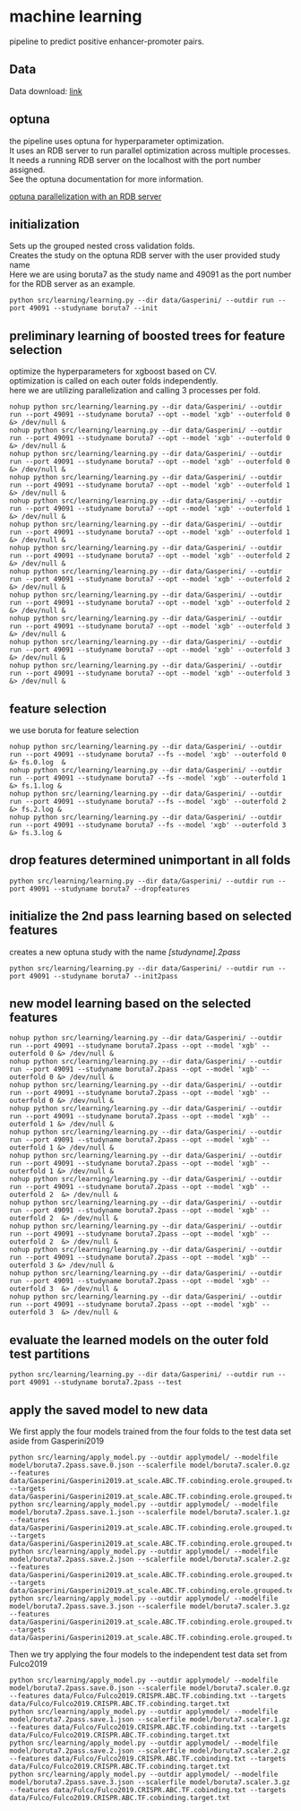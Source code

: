 # machine learning  
pipeline to predict positive enhancer-promoter pairs.  
  
  
## Data  
  
Data download: [link](https://drive.google.com/drive/folders/1afVv9AaLuRGDwD4U6sgCmkWbdnmuthom?usp=sharing)  
  
## optuna   
  
the pipeline uses optuna for hyperparameter optimization.  
It uses an RDB server to run parallel optimization across multiple processes.  
It needs a running RDB server on the localhost with the port number assigned.   
See the optuna documentation for more information.  
  
[optuna parallelization with an RDB server](https://optuna.readthedocs.io/en/stable/tutorial/10_key_features/004_distributed.html)  
  
  
## initialization  
Sets up the grouped nested cross validation folds.  
Creates the study on the optuna RDB server with the user provided study name  
Here we are using boruta7 as the study name and 49091 as the port number for the RDB server as an example.  
```  
python src/learning/learning.py --dir data/Gasperini/ --outdir run --port 49091 --studyname boruta7 --init  
```  
  
## preliminary learning of boosted trees for feature selection  
optimize the hyperparameters for xgboost based on CV.  
optimization is called on each outer folds independently.   
here we are utilizing parallelization and calling 3 processes per fold.  
  
```  
nohup python src/learning/learning.py --dir data/Gasperini/ --outdir run --port 49091 --studyname boruta7 --opt --model 'xgb' --outerfold 0 &> /dev/null &  
nohup python src/learning/learning.py --dir data/Gasperini/ --outdir run --port 49091 --studyname boruta7 --opt --model 'xgb' --outerfold 0 &> /dev/null &  
nohup python src/learning/learning.py --dir data/Gasperini/ --outdir run --port 49091 --studyname boruta7 --opt --model 'xgb' --outerfold 0 &> /dev/null &  
nohup python src/learning/learning.py --dir data/Gasperini/ --outdir run --port 49091 --studyname boruta7 --opt --model 'xgb' --outerfold 1 &> /dev/null &  
nohup python src/learning/learning.py --dir data/Gasperini/ --outdir run --port 49091 --studyname boruta7 --opt --model 'xgb' --outerfold 1 &> /dev/null &  
nohup python src/learning/learning.py --dir data/Gasperini/ --outdir run --port 49091 --studyname boruta7 --opt --model 'xgb' --outerfold 1 &> /dev/null &  
nohup python src/learning/learning.py --dir data/Gasperini/ --outdir run --port 49091 --studyname boruta7 --opt --model 'xgb' --outerfold 2  &> /dev/null &  
nohup python src/learning/learning.py --dir data/Gasperini/ --outdir run --port 49091 --studyname boruta7 --opt --model 'xgb' --outerfold 2  &> /dev/null &  
nohup python src/learning/learning.py --dir data/Gasperini/ --outdir run --port 49091 --studyname boruta7 --opt --model 'xgb' --outerfold 2  &> /dev/null &  
nohup python src/learning/learning.py --dir data/Gasperini/ --outdir run --port 49091 --studyname boruta7 --opt --model 'xgb' --outerfold 3 &> /dev/null &  
nohup python src/learning/learning.py --dir data/Gasperini/ --outdir run --port 49091 --studyname boruta7 --opt --model 'xgb' --outerfold 3  &> /dev/null &  
nohup python src/learning/learning.py --dir data/Gasperini/ --outdir run --port 49091 --studyname boruta7 --opt --model 'xgb' --outerfold 3  &> /dev/null &  
```  
  
  
##  feature selection  
we use boruta for feature selection  
  
```  
nohup python src/learning/learning.py --dir data/Gasperini/ --outdir run --port 49091 --studyname boruta7 --fs --model 'xgb' --outerfold 0 &> fs.0.log  &  
nohup python src/learning/learning.py --dir data/Gasperini/ --outdir run --port 49091 --studyname boruta7 --fs --model 'xgb' --outerfold 1 &> fs.1.log &  
nohup python src/learning/learning.py --dir data/Gasperini/ --outdir run --port 49091 --studyname boruta7 --fs --model 'xgb' --outerfold 2  &> fs.2.log &  
nohup python src/learning/learning.py --dir data/Gasperini/ --outdir run --port 49091 --studyname boruta7 --fs --model 'xgb' --outerfold 3 &> fs.3.log &  
```  
  
## drop features determined unimportant in all folds  
```  
python src/learning/learning.py --dir data/Gasperini/ --outdir run --port 49091 --studyname boruta7 --dropfeatures  
```  
  
## initialize the 2nd pass learning based on selected features  
creates a new optuna study with the name _[studyname].2pass_
```  
python src/learning/learning.py --dir data/Gasperini/ --outdir run --port 49091 --studyname boruta7 --init2pass  
```  
  
  
## new model learning based on the selected features  
  
```  
nohup python src/learning/learning.py --dir data/Gasperini/ --outdir run --port 49091 --studyname boruta7.2pass --opt --model 'xgb' --outerfold 0 &> /dev/null &  
nohup python src/learning/learning.py --dir data/Gasperini/ --outdir run --port 49091 --studyname boruta7.2pass --opt --model 'xgb' --outerfold 0 &> /dev/null &  
nohup python src/learning/learning.py --dir data/Gasperini/ --outdir run --port 49091 --studyname boruta7.2pass --opt --model 'xgb' --outerfold 0 &> /dev/null &  
nohup python src/learning/learning.py --dir data/Gasperini/ --outdir run --port 49091 --studyname boruta7.2pass --opt --model 'xgb' --outerfold 1 &> /dev/null &  
nohup python src/learning/learning.py --dir data/Gasperini/ --outdir run --port 49091 --studyname boruta7.2pass --opt --model 'xgb' --outerfold 1 &> /dev/null &  
nohup python src/learning/learning.py --dir data/Gasperini/ --outdir run --port 49091 --studyname boruta7.2pass --opt --model 'xgb' --outerfold 1 &> /dev/null &  
nohup python src/learning/learning.py --dir data/Gasperini/ --outdir run --port 49091 --studyname boruta7.2pass --opt --model 'xgb' --outerfold 2  &> /dev/null &  
nohup python src/learning/learning.py --dir data/Gasperini/ --outdir run --port 49091 --studyname boruta7.2pass --opt --model 'xgb' --outerfold 2  &> /dev/null &  
nohup python src/learning/learning.py --dir data/Gasperini/ --outdir run --port 49091 --studyname boruta7.2pass --opt --model 'xgb' --outerfold 2  &> /dev/null &  
nohup python src/learning/learning.py --dir data/Gasperini/ --outdir run --port 49091 --studyname boruta7.2pass --opt --model 'xgb' --outerfold 3 &> /dev/null &  
nohup python src/learning/learning.py --dir data/Gasperini/ --outdir run --port 49091 --studyname boruta7.2pass --opt --model 'xgb' --outerfold 3  &> /dev/null &  
nohup python src/learning/learning.py --dir data/Gasperini/ --outdir run --port 49091 --studyname boruta7.2pass --opt --model 'xgb' --outerfold 3  &> /dev/null &  
```  
  
  
## evaluate the learned models on the outer fold test partitions  
```  
python src/learning/learning.py --dir data/Gasperini/ --outdir run --port 49091 --studyname boruta7.2pass --test  
```  
  
  
## apply the saved model to new data  
We first apply the four models trained from the four folds to the test data set aside from Gasperini2019  
  
```  
python src/learning/apply_model.py --outdir applymodel/ --modelfile model/boruta7.2pass.save.0.json --scalerfile model/boruta7.scaler.0.gz  --features data/Gasperini/Gasperini2019.at_scale.ABC.TF.cobinding.erole.grouped.test.txt --targets data/Gasperini/Gasperini2019.at_scale.ABC.TF.cobinding.erole.grouped.test.target.txt  
python src/learning/apply_model.py --outdir applymodel/ --modelfile model/boruta7.2pass.save.1.json --scalerfile model/boruta7.scaler.1.gz  --features data/Gasperini/Gasperini2019.at_scale.ABC.TF.cobinding.erole.grouped.test.txt --targets data/Gasperini/Gasperini2019.at_scale.ABC.TF.cobinding.erole.grouped.test.target.txt  
python src/learning/apply_model.py --outdir applymodel/ --modelfile model/boruta7.2pass.save.2.json --scalerfile model/boruta7.scaler.2.gz  --features data/Gasperini/Gasperini2019.at_scale.ABC.TF.cobinding.erole.grouped.test.txt --targets data/Gasperini/Gasperini2019.at_scale.ABC.TF.cobinding.erole.grouped.test.target.txt  
python src/learning/apply_model.py --outdir applymodel/ --modelfile model/boruta7.2pass.save.3.json --scalerfile model/boruta7.scaler.3.gz  --features data/Gasperini/Gasperini2019.at_scale.ABC.TF.cobinding.erole.grouped.test.txt --targets data/Gasperini/Gasperini2019.at_scale.ABC.TF.cobinding.erole.grouped.test.target.txt  
```  
  
Then we try applying the four models to the independent test data set from Fulco2019  
```  
python src/learning/apply_model.py --outdir applymodel/ --modelfile model/boruta7.2pass.save.0.json --scalerfile model/boruta7.scaler.0.gz  --features data/Fulco/Fulco2019.CRISPR.ABC.TF.cobinding.txt --targets data/Fulco/Fulco2019.CRISPR.ABC.TF.cobinding.target.txt  
python src/learning/apply_model.py --outdir applymodel/ --modelfile model/boruta7.2pass.save.1.json --scalerfile model/boruta7.scaler.1.gz  --features data/Fulco/Fulco2019.CRISPR.ABC.TF.cobinding.txt --targets data/Fulco/Fulco2019.CRISPR.ABC.TF.cobinding.target.txt  
python src/learning/apply_model.py --outdir applymodel/ --modelfile model/boruta7.2pass.save.2.json --scalerfile model/boruta7.scaler.2.gz  --features data/Fulco/Fulco2019.CRISPR.ABC.TF.cobinding.txt --targets data/Fulco/Fulco2019.CRISPR.ABC.TF.cobinding.target.txt  
python src/learning/apply_model.py --outdir applymodel/ --modelfile model/boruta7.2pass.save.3.json --scalerfile model/boruta7.scaler.3.gz  --features data/Fulco/Fulco2019.CRISPR.ABC.TF.cobinding.txt --targets data/Fulco/Fulco2019.CRISPR.ABC.TF.cobinding.target.txt  
```   
